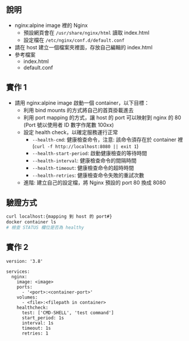 ## 說明

- nginx:alpine image 裡的 Nginx
  - 預設網頁會在 `/usr/share/nginx/html` 讀取 index.html
  - 設定檔在 `/etc/nginx/conf.d/default.conf`
- 請在 host 建立一個檔案夾裡面，存放自己編輯的 index.html
- 參考檔案
  - index.html
  - default.conf

## 實作 1

- 請用 nginx:alpine image 啟動一個 container，以下目標：
  - 利用 bind mounts 的方式將自己的首頁掛載進去
  - 利用 port mapping 的方式，讓 host 的 port 可以映射到 nginx 的 80 (Port 號以使用者 ID 數字作尾數 100xx)
  - 設定 health check，以確定服務運行正常
    - `--health-cmd`: 健康檢查命令，注意: 該命令須存在於 container 裡 (`curl -f http://localhost:8080 || exit 1`)
    - `--health-start-period`: 啟動健康檢查的等待時間
    - `--health-interval`: 健康檢查命令的間隔時間
    - `--health-timeout`: 健康檢查命令的超時時間
    - `--health-retries`: 健康檢查命令失敗的重試次數
  - 進階: 建立自己的設定檔，將 Nginx 預設的 port 80 換成 8080

## 驗證方式

```bash
curl localhost:{mapping 到 host 的 port#}
docker container ls
# 檢查 STATUS 欄位是否為 healthy
```

## 實作 2

```
version: '3.8'

services:
  nginx:
    image: <image>
    ports:
      - '<port>:<container-port>'
    volumes:
      - <file>:<filepath in container>
    healthcheck:
      test: ['CMD-SHELL', 'test command']
      start_period: 1s
      interval: 1s
      timeout: 1s
      retries: 1
```
